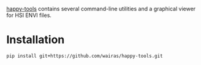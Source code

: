 [happy-tools](https://github.com/wairas/happy-tools) contains several command-line 
utilities and a graphical viewer for HSI ENVI files.

# Installation

```bash
pip install git+https://github.com/wairas/happy-tools.git
```
